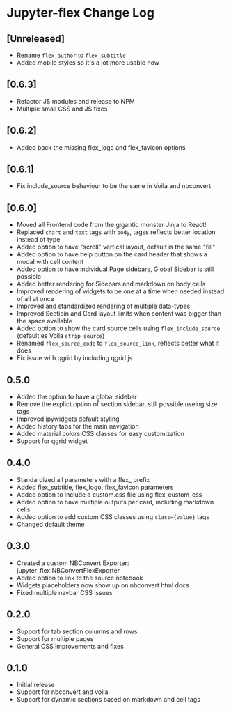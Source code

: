 # Jupyter-flex Change Log

## [Unreleased]
- Rename `flex_author` to `flex_subtitle`
- Added mobile styles so it's a lot more usable now

## [0.6.3]
- Refactor JS modules and release to NPM
- Multiple small CSS and JS fixes

## [0.6.2]
- Added back the missing flex_logo and flex_favicon options

## [0.6.1]
- Fix include_source behaviour to be the same in Voila and nbconvert

## [0.6.0]

- Moved all Frontend code from the gigantic monster Jinja to React!
- Replaced `chart` and `text` tags with `body`, tagss reflects better location instead of type
- Added option to have "scroll" vertical layout, default is the same "fill"
- Added option to have help button on the card header that shows a modal with cell content
- Added option to have individual Page sidebars, Global Sidebar is still possible
- Added better rendering for Sidebars and markdown on body cells
- Improved rendering of widgets to be one at a time when needed instead of all at once
- Improved and standardized rendering of multiple data-types
- Improved Sectioin and Card layout limits when content was bigger than the space available
- Added option to show the card source cells using `flex_include_source` (default es Voila `strip_source`)
- Renamed `flex_source_code` to `flex_source_link`, reflects better what it does
- Fix issue with qgrid by including qgrid.js

## 0.5.0

- Added the option to have a global sidebar
- Remove the explict option of section sidebar, still possible useing size tags
- Improved ipywidgets default styling
- Added history tabs for the main navigation
- Added material colors CSS classes for easy customization
- Support for qgrid widget

## 0.4.0

- Standardized all parameters with a flex_ prefix
- Added flex_subtitle, flex_logo, flex_favicon parameters
- Added option to include a custom.css file using flex_custom_css
- Added option to have multiple outputs per card, including markdown cells
- Added option to add custom CSS classes using `class={value}` tags
- Changed default theme

## 0.3.0

- Created a custom NBConvert Exporter: jupyter_flex.NBConvertFlexExporter
- Added option to link to the source notebook
- Widgets placeholders now show up on nbconvert html docs
- Fixed multiple navbar CSS issues

## 0.2.0

- Support for tab section columns and rows
- Support for multiple pages
- General CSS improvements and fixes

## 0.1.0

- Initial release
- Support for nbconvert and voila
- Support for dynamic sections based on markdown and cell tags
